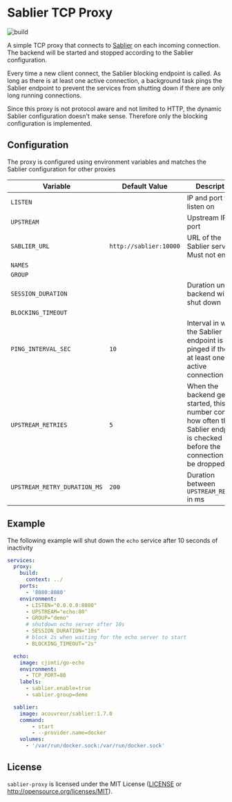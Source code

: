 # Sablier TCP Proxy

![build](https://github.com/vbrandl/sablier-proxy/actions/workflows/rust.yml/badge.svg)

A simple TCP proxy that connects to [Sablier](https://github.com/acouvreur/sablier) on each incoming connection.
The backend will be started and stopped according to the Sablier configuration.

Every time a new client connect, the Sablier blocking endpoint is called.
As long as there is at least one active connection, a background task pings the Sablier endpoint to prevent the services from shutting down if there are only long running connections.

Since this proxy is not protocol aware and not limited to HTTP, the dynamic Sablier configuration doesn't make sense. Therefore only the blocking configuration is implemented.

## Configuration

The proxy is configured using environment variables and matches the Sablier configuration for other proxies

| Variable | Default Value | Description
| --- | --- | --- |
| `LISTEN` | | IP and port to listen on |
| `UPSTREAM` | | Upstream IP and port |
| `SABLIER_URL` | `http://sablier:10000` | URL of the Sablier service. Must not end in `/` |
| `NAMES` | | |
| `GROUP` | | |
| `SESSION_DURATION` | | Duration until the backend will be shut down |
| `BLOCKING_TIMEOUT` | | |
| `PING_INTERVAL_SEC` | `10` | Interval in which the Sablier endpoint is pinged if there is at least one active connection |
| `UPSTREAM_RETRIES` | `5` | When the backend gets started, this number controls how often the Sablier endpoint is checked before the connection will be dropped |
| `UPSTREAM_RETRY_DURATION_MS` | `200` | Duration between `UPSTREAM_RETRIES` in ms |

## Example

The following example will shut down the `echo` service after 10 seconds of inactivity

```yaml
services:
  proxy:
    build:
      context: ../
    ports:
      - '8080:8080'
    environment:
      - LISTEN="0.0.0.0:8080"
      - UPSTREAM="echo:80"
      - GROUP="demo"
      # shutdown echo server after 10s
      - SESSION_DURATION="10s"
      # block 2s when waiting for the echo server to start
      - BLOCKING_TIMEOUT="2s"

  echo:
    image: cjimti/go-echo
    environment:
      - TCP_PORT=80
    labels:
      - sablier.enable=true
      - sablier.group=demo

  sablier:
    image: acouvreur/sablier:1.7.0
    command:
        - start
        - --provider.name=docker
    volumes:
      - '/var/run/docker.sock:/var/run/docker.sock'
```

## License

`sablier-proxy` is licensed under the MIT License ([LICENSE](LICENSE) or http://opensource.org/licenses/MIT).
